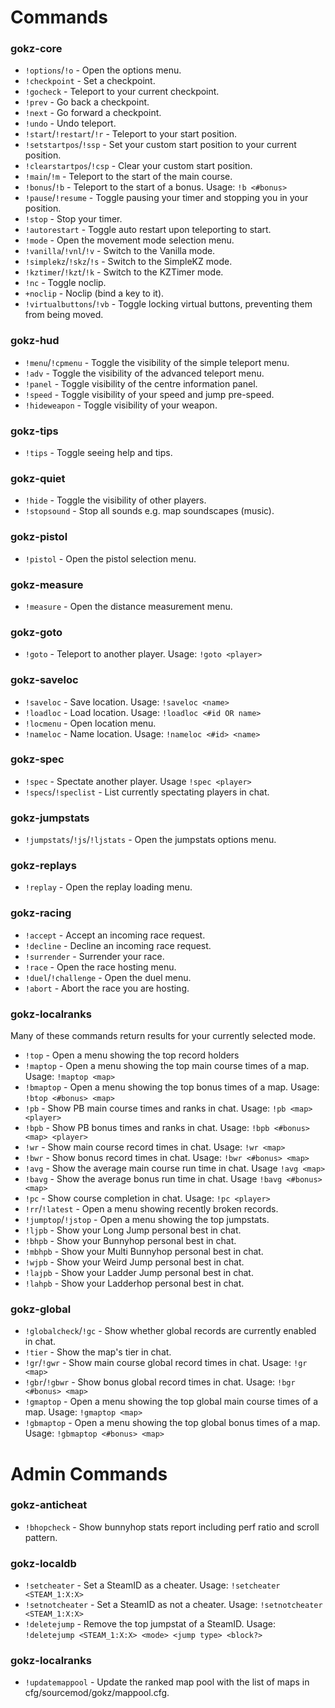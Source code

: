 # Commands

### gokz-core

 * `!options`/`!o` - Open the options menu.
 * `!checkpoint` - Set a checkpoint.
 * `!gocheck` - Teleport to your current checkpoint.
 * `!prev` - Go back a checkpoint.
 * `!next` - Go forward a checkpoint.
 * `!undo` - Undo teleport.
 * `!start`/`!restart`/`!r` - Teleport to your start position.
 * `!setstartpos`/`!ssp` - Set your custom start position to your current position.
 * `!clearstartpos`/`!csp` - Clear your custom start position.
 * `!main`/`!m` - Teleport to the start of the main course.
 * `!bonus`/`!b` - Teleport to the start of a bonus. Usage: `!b <#bonus>`
 * `!pause`/`!resume` - Toggle pausing your timer and stopping you in your position.
 * `!stop` - Stop your timer.
 * `!autorestart` - Toggle auto restart upon teleporting to start.
 * `!mode` - Open the movement mode selection menu.
 * `!vanilla`/`!vnl`/`!v` - Switch to the Vanilla mode.
 * `!simplekz`/`!skz`/`!s` - Switch to the SimpleKZ mode.
 * `!kztimer`/`!kzt`/`!k` - Switch to the KZTimer mode.
 * `!nc` - Toggle noclip.
 * `+noclip` - Noclip (bind a key to it).
 * `!virtualbuttons`/`!vb` - Toggle locking virtual buttons, preventing them from being moved.

### gokz-hud

 * `!menu`/`!cpmenu` - Toggle the visibility of the simple teleport menu.
 * `!adv` - Toggle the visibility of the advanced teleport menu.
 * `!panel` - Toggle visibility of the centre information panel.
 * `!speed` - Toggle visibility of your speed and jump pre-speed.
 * `!hideweapon` - Toggle visibility of your weapon.

### gokz-tips

 * `!tips` - Toggle seeing help and tips.

### gokz-quiet

 * `!hide` - Toggle the visibility of other players.
 * `!stopsound` - Stop all sounds e.g. map soundscapes (music).

### gokz-pistol

 * `!pistol` - Open the pistol selection menu.

### gokz-measure

 * `!measure` - Open the distance measurement menu.

### gokz-goto

 * `!goto` - Teleport to another player. Usage: `!goto <player>`

### gokz-saveloc

 * `!saveloc` - Save location. Usage: `!saveloc <name>`
 * `!loadloc` - Load location. Usage: `!loadloc <#id OR name>`
 * `!locmenu` - Open location menu.
 * `!nameloc` - Name location. Usage: `!nameloc <#id> <name>`

### gokz-spec

 * `!spec` - Spectate another player. Usage `!spec <player>`
 * `!specs`/`!speclist` - List currently spectating players in chat.

### gokz-jumpstats

 * `!jumpstats`/`!js`/`!ljstats` - Open the jumpstats options menu.

### gokz-replays

 * `!replay` - Open the replay loading menu.

### gokz-racing

 * `!accept` - Accept an incoming race request.
 * `!decline` - Decline an incoming race request.
 * `!surrender` - Surrender your race.
 * `!race` - Open the race hosting menu.
 * `!duel`/`!challenge` - Open the duel menu.
 * `!abort` - Abort the race you are hosting.

### gokz-localranks

Many of these commands return results for your currently selected mode.

 * `!top` - Open a menu showing the top record holders
 * `!maptop` - Open a menu showing the top main course times of a map. Usage: `!maptop <map>`
 * `!bmaptop` - Open a menu showing the top bonus times of a map. Usage: `!btop <#bonus> <map>`
 * `!pb` - Show PB main course times and ranks in chat. Usage: `!pb <map> <player>`
 * `!bpb` - Show PB bonus times and ranks in chat. Usage: `!bpb <#bonus> <map> <player>`
 * `!wr` - Show main course record times in chat. Usage: `!wr <map>`
 * `!bwr` - Show bonus record times in chat. Usage: `!bwr <#bonus> <map>`
 * `!avg` - Show the average main course run time in chat. Usage `!avg <map>`
 * `!bavg` - Show the average bonus run time in chat. Usage `!bavg <#bonus> <map>`
 * `!pc` - Show course completion in chat. Usage: `!pc <player>`
 * `!rr`/`!latest` - Open a menu showing recently broken records.
 * `!jumptop`/`!jstop` - Open a menu showing the top jumpstats.
 * `!ljpb` - Show your Long Jump personal best in chat.
 * `!bhpb` - Show your Bunnyhop personal best in chat.
 * `!mbhpb` - Show your Multi Bunnyhop personal best in chat.
 * `!wjpb` - Show your Weird Jump personal best in chat.
 * `!lajpb` - Show your Ladder Jump personal best in chat.
 * `!lahpb` - Show your Ladderhop personal best in chat.

### gokz-global

 * `!globalcheck`/`!gc` - Show whether global records are currently enabled in chat.
 * `!tier` - Show the map's tier in chat.
 * `!gr`/`!gwr` - Show main course global record times in chat. Usage: `!gr <map>`
 * `!gbr`/`!gbwr` - Show bonus global record times in chat. Usage: `!bgr <#bonus> <map>`
 * `!gmaptop` - Open a menu showing the top global main course times of a map. Usage: `!gmaptop <map>`
 * `!gbmaptop` - Open a menu showing the top global bonus times of a map. Usage: `!gbmaptop <#bonus> <map>`

# Admin Commands

### gokz-anticheat

 * `!bhopcheck` - Show bunnyhop stats report including perf ratio and scroll pattern.

### gokz-localdb

 * `!setcheater` - Set a SteamID as a cheater. Usage: `!setcheater <STEAM_1:X:X>`
 * `!setnotcheater` - Set a SteamID as not a cheater. Usage: `!setnotcheater <STEAM_1:X:X>`
 * `!deletejump` - Remove the top jumpstat of a SteamID. Usage: `!deletejump <STEAM_1:X:X> <mode> <jump type> <block?>`

### gokz-localranks

 * `!updatemappool` - Update the ranked map pool with the list of maps in cfg/sourcemod/gokz/mappool.cfg.